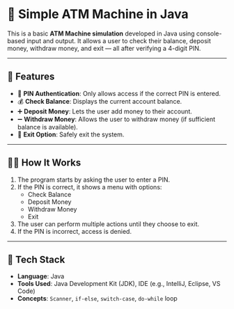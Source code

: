# 🏦 Simple ATM Machine in Java

This is a basic **ATM Machine simulation** developed in Java using console-based input and output. It allows a user to check their balance, deposit money, withdraw money, and exit — all after verifying a 4-digit PIN.

---

## 📌 Features

- 🔐 **PIN Authentication**: Only allows access if the correct PIN is entered.
- 💰 **Check Balance**: Displays the current account balance.
- ➕ **Deposit Money**: Lets the user add money to their account.
- ➖ **Withdraw Money**: Allows the user to withdraw money (if sufficient balance is available).
- 🚪 **Exit Option**: Safely exit the system.

---

## 🧑‍💻 How It Works

1. The program starts by asking the user to enter a PIN.
2. If the PIN is correct, it shows a menu with options:
   - Check Balance
   - Deposit Money
   - Withdraw Money
   - Exit
3. The user can perform multiple actions until they choose to exit.
4. If the PIN is incorrect, access is denied.

---

## 🧰 Tech Stack

- **Language**: Java
- **Tools Used**: Java Development Kit (JDK), IDE (e.g., IntelliJ, Eclipse, VS Code)
- **Concepts**: `Scanner`, `if-else`, `switch-case`, `do-while` loop

